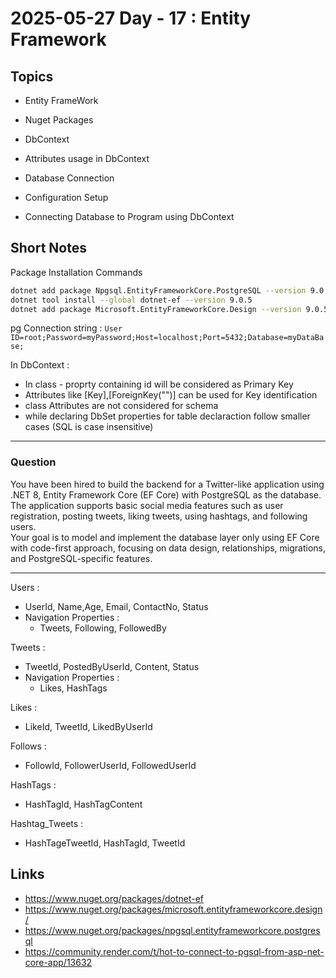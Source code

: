 # 2025-05-27    Day - 17 : Entity Framework

## Topics

- Entity FrameWork

- Nuget Packages

- DbContext

- Attributes usage in DbContext

- Database Connection

- Configuration Setup

- Connecting Database to Program using DbContext

## Short Notes

Package Installation Commands
``` sh 
dotnet add package Npgsql.EntityFrameworkCore.PostgreSQL --version 9.0.4
dotnet tool install --global dotnet-ef --version 9.0.5
dotnet add package Microsoft.EntityFrameworkCore.Design --version 9.0.5
```

pg Connection string : `User ID=root;Password=myPassword;Host=localhost;Port=5432;Database=myDataBase;`


In DbContext :

- In class - proprty containing id will be considered as Primary Key
- Attributes like [Key],[ForeignKey("")] can be used for Key identification
- class Attributes are not considered for schema
- while declaring DbSet properties for table declaraction follow smaller cases (SQL is case insensitive)


------------------------------------------------

### Question

You have been hired to build the backend for a Twitter-like application using .NET 8, Entity Framework Core (EF Core) with PostgreSQL as the database.   
The application supports basic social media features such as user registration, posting tweets, liking tweets, using hashtags, and following users.  
Your goal is to model and implement the database layer only using EF Core with code-first approach, focusing on data design, relationships,  migrations, and PostgreSQL-specific features.

--------------------------

Users :   
- UserId, Name,Age, Email, ContactNo, Status  
- Navigation Properties : 
    - Tweets, Following, FollowedBy

Tweets :  
- TweetId, PostedByUserId, Content, Status  
- Navigation Properties : 
    - Likes, HashTags

Likes :  
- LikeId, TweetId, LikedByUserId  

Follows :  
- FollowId, FollowerUserId, FollowedUserId  

HashTags :  
- HashTagId, HashTagContent  

Hashtag_Tweets :  
- HashTageTweetId, HashTagId, TweetId  

## Links 

- https://www.nuget.org/packages/dotnet-ef
- https://www.nuget.org/packages/microsoft.entityframeworkcore.design/
- https://www.nuget.org/packages/npgsql.entityframeworkcore.postgresql
- https://community.render.com/t/hot-to-connect-to-pgsql-from-asp-net-core-app/13632